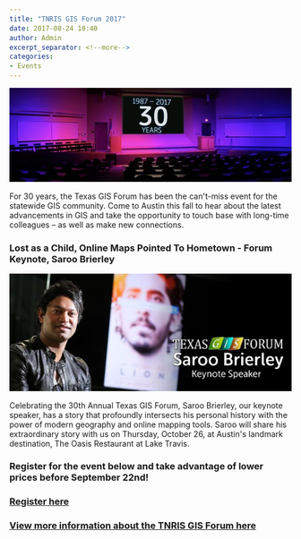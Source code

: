 ```yaml
---
title: "TNRIS GIS Forum 2017"
date: 2017-08-24 10:40
author: Admin
excerpt_separator: <!--more-->
categories:
- Events
---
```

![TNRIS GIS Forum](/assets/img/blog/bigtex_empty.jpg)

For 30 years, the Texas GIS Forum has been the can't-miss event for the statewide GIS community. Come to Austin this fall to hear about the latest advancements in GIS and take the opportunity to touch base with long-time colleagues – as well as make new connections.
<!--more-->

### Lost as a Child, Online Maps Pointed To Hometown - Forum Keynote, Saroo Brierley

![Saroo Key Note Speaker](/assets/img/blog/saroo.jpg)

Celebrating the 30th Annual Texas GIS Forum, Saroo Brierley, our keynote speaker, has a story that profoundly intersects his personal history with the power of modern geography and online mapping tools. Saroo will share his extraordinary story with us on Thursday, October 26, at Austin's landmark destination, The Oasis Restaurant at Lake Travis.

### Register for the event below and take advantage of lower prices before September 22nd!
### [Register here](https://www.regonline.com/registration/checkin.aspx?MethodId=0&EventSessionId=5cdfe0598c364b169bf9ecbd9886bc35&EventId=2011451)
### [View more information about the TNRIS GIS Forum here](https://tnris.org/texas-gis-forum/2017/)
